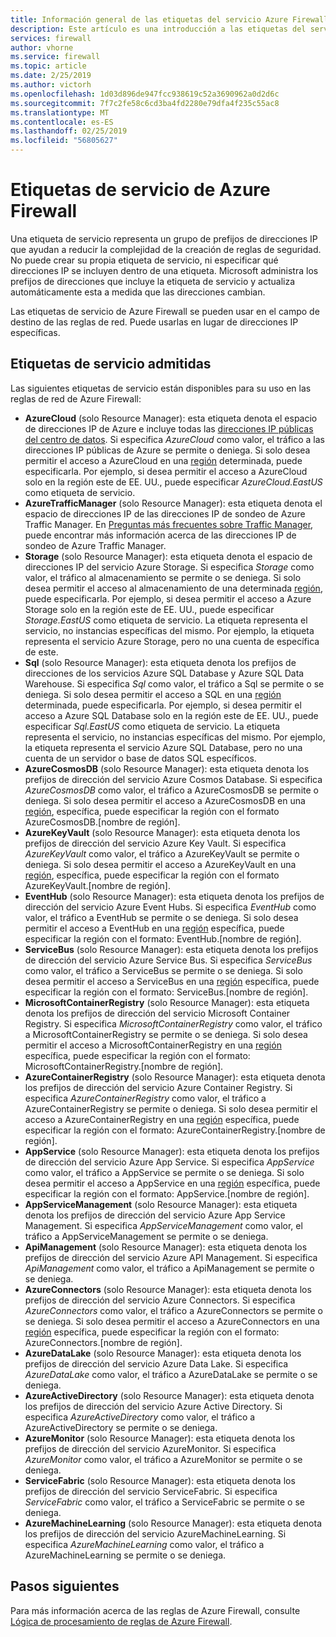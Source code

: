```yaml
---
title: Información general de las etiquetas del servicio Azure Firewall
description: Este artículo es una introducción a las etiquetas del servicio Azure Firewall.
services: firewall
author: vhorne
ms.service: firewall
ms.topic: article
ms.date: 2/25/2019
ms.author: victorh
ms.openlocfilehash: 1d03d896de947fcc938619c52a3690962a0d2d6c
ms.sourcegitcommit: 7f7c2fe58c6cd3ba4fd2280e79dfa4f235c55ac8
ms.translationtype: MT
ms.contentlocale: es-ES
ms.lasthandoff: 02/25/2019
ms.locfileid: "56805627"
---
```

# <a name="azure-firewall-service-tags"></a>Etiquetas de servicio de Azure Firewall

Una etiqueta de servicio representa un grupo de prefijos de direcciones IP que ayudan a reducir la complejidad de la creación de reglas de seguridad. No puede crear su propia etiqueta de servicio, ni especificar qué direcciones IP se incluyen dentro de una etiqueta. Microsoft administra los prefijos de direcciones que incluye la etiqueta de servicio y actualiza automáticamente esta a medida que las direcciones cambian.

Las etiquetas de servicio de Azure Firewall se pueden usar en el campo de destino de las reglas de red. Puede usarlas en lugar de direcciones IP específicas.

## <a name="supported-service-tags"></a>Etiquetas de servicio admitidas

Las siguientes etiquetas de servicio están disponibles para su uso en las reglas de red de Azure Firewall:

* **AzureCloud** (solo Resource Manager): esta etiqueta denota el espacio de direcciones IP de Azure e incluye todas las [direcciones IP públicas del centro de datos](https://www.microsoft.com/download/details.aspx?id=41653). Si especifica *AzureCloud* como valor, el tráfico a las direcciones IP públicas de Azure se permite o deniega. Si solo desea permitir el acceso a AzureCloud en una [región](https://azure.microsoft.com/regions) determinada, puede especificarla. Por ejemplo, si desea permitir el acceso a AzureCloud solo en la región este de EE. UU., puede especificar *AzureCloud.EastUS* como etiqueta de servicio. 
* **AzureTrafficManager** (solo Resource Manager): esta etiqueta denota el espacio de direcciones IP de las direcciones IP de sondeo de Azure Traffic Manager. En [Preguntas más frecuentes sobre Traffic Manager](https://docs.microsoft.com/azure/traffic-manager/traffic-manager-faqs), puede encontrar más información acerca de las direcciones IP de sondeo de Azure Traffic Manager. 
* **Storage** (solo Resource Manager): esta etiqueta denota el espacio de direcciones IP del servicio Azure Storage. Si especifica *Storage* como valor, el tráfico al almacenamiento se permite o se deniega. Si solo desea permitir el acceso al almacenamiento de una determinada [región](https://azure.microsoft.com/regions), puede especificarla. Por ejemplo, si desea permitir el acceso a Azure Storage solo en la región este de EE. UU., puede especificar *Storage.EastUS* como etiqueta de servicio. La etiqueta representa el servicio, no instancias específicas del mismo. Por ejemplo, la etiqueta representa el servicio Azure Storage, pero no una cuenta de específica de este.
* **Sql** (solo Resource Manager): esta etiqueta denota los prefijos de direcciones de los servicios Azure SQL Database y Azure SQL Data Warehouse. Si especifica *Sql* como valor, el tráfico a Sql se permite o se deniega. Si solo desea permitir el acceso a SQL en una [región](https://azure.microsoft.com/regions) determinada, puede especificarla. Por ejemplo, si desea permitir el acceso a Azure SQL Database solo en la región este de EE. UU., puede especificar *Sql.EastUS* como etiqueta de servicio. La etiqueta representa el servicio, no instancias específicas del mismo. Por ejemplo, la etiqueta representa el servicio Azure SQL Database, pero no una cuenta de un servidor o base de datos SQL específicos.
* **AzureCosmosDB** (solo Resource Manager): esta etiqueta denota los prefijos de dirección del servicio Azure Cosmos Database. Si especifica *AzureCosmosDB* como valor, el tráfico a AzureCosmosDB se permite o deniega. Si solo desea permitir el acceso a AzureCosmosDB en una [región](https://azure.microsoft.com/regions), específica, puede especificar la región con el formato AzureCosmosDB.[nombre de región].
* **AzureKeyVault** (solo Resource Manager): esta etiqueta denota los prefijos de dirección del servicio Azure Key Vault. Si especifica *AzureKeyVault* como valor, el tráfico a AzureKeyVault se permite o deniega. Si solo desea permitir el acceso a AzureKeyVault en una [región](https://azure.microsoft.com/regions), específica, puede especificar la región con el formato AzureKeyVault.[nombre de región].
* **EventHub** (solo Resource Manager): esta etiqueta denota los prefijos de dirección del servicio Azure Event Hubs. Si especifica *EventHub* como valor, el tráfico a EventHub se permite o se deniega. Si solo desea permitir el acceso a EventHub en una [región](https://azure.microsoft.com/regions) específica, puede especificar la región con el formato: EventHub.[nombre de región]. 
* **ServiceBus** (solo Resource Manager): esta etiqueta denota los prefijos de dirección del servicio Azure Service Bus. Si especifica *ServiceBus* como valor, el tráfico a ServiceBus se permite o se deniega. Si solo desea permitir el acceso a ServiceBus en una [región](https://azure.microsoft.com/regions) específica, puede especificar la región con el formato: ServiceBus.[nombre de región].
* **MicrosoftContainerRegistry** (solo Resource Manager): esta etiqueta denota los prefijos de dirección del servicio Microsoft Container Registry. Si especifica *MicrosoftContainerRegistry* como valor, el tráfico a MicrosoftContainerRegistry se permite o se deniega. Si solo desea permitir el acceso a MicrosoftContainerRegistry en una [región](https://azure.microsoft.com/regions) específica, puede especificar la región con el formato: MicrosoftContainerRegistry.[nombre de región].
* **AzureContainerRegistry** (solo Resource Manager): esta etiqueta denota los prefijos de dirección del servicio Azure Container Registry. Si especifica *AzureContainerRegistry* como valor, el tráfico a AzureContainerRegistry se permite o deniega. Si solo desea permitir el acceso a AzureContainerRegistry en una [región](https://azure.microsoft.com/regions) específica, puede especificar la región con el formato: AzureContainerRegistry.[nombre de región]. 
* **AppService** (solo Resource Manager): esta etiqueta denota los prefijos de dirección del servicio Azure App Service. Si especifica *AppService* como valor, el tráfico a AppService se permite o se deniega. Si solo desea permitir el acceso a AppService en una [región](https://azure.microsoft.com/regions) específica, puede especificar la región con el formato: AppService.[nombre de región]. 
* **AppServiceManagement** (solo Resource Manager): esta etiqueta denota los prefijos de dirección del servicio Azure App Service Management. Si especifica *AppServiceManagement* como valor, el tráfico a AppServiceManagement se permite o se deniega. 
* **ApiManagement** (solo Resource Manager): esta etiqueta denota los prefijos de dirección del servicio Azure API Management. Si especifica *ApiManagement* como valor, el tráfico a ApiManagement se permite o se deniega.  
* **AzureConnectors** (solo Resource Manager): esta etiqueta denota los prefijos de dirección del servicio Azure Connectors. Si especifica *AzureConnectors* como valor, el tráfico a AzureConnectors se permite o se deniega. Si solo desea permitir el acceso a AzureConnectors en una [región](https://azure.microsoft.com/regions) específica, puede especificar la región con el formato: AzureConnectors.[nombre de región].
* **AzureDataLake** (solo Resource Manager): esta etiqueta denota los prefijos de dirección del servicio Azure Data Lake. Si especifica *AzureDataLake* como valor, el tráfico a AzureDataLake se permite o se deniega.
* **AzureActiveDirectory** (solo Resource Manager): esta etiqueta denota los prefijos de dirección del servicio Azure Active Directory. Si especifica *AzureActiveDirectory* como valor, el tráfico a AzureActiveDirectory se permite o se deniega.
* **AzureMonitor** (solo Resource Manager): esta etiqueta denota los prefijos de dirección del servicio AzureMonitor. Si especifica *AzureMonitor* como valor, el tráfico a AzureMonitor se permite o se deniega.
* **ServiceFabric** (solo Resource Manager): esta etiqueta denota los prefijos de dirección del servicio ServiceFabric. Si especifica *ServiceFabric* como valor, el tráfico a ServiceFabric se permite o se deniega.
* **AzureMachineLearning** (solo Resource Manager): esta etiqueta denota los prefijos de dirección del servicio AzureMachineLearning. Si especifica *AzureMachineLearning* como valor, el tráfico a AzureMachineLearning se permite o se deniega.

## <a name="next-steps"></a>Pasos siguientes

Para más información acerca de las reglas de Azure Firewall, consulte [Lógica de procesamiento de reglas de Azure Firewall](rule-processing.md).